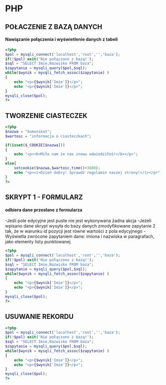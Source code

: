 # PHP

## POŁACZENIE Z BAZĄ DANYCH
#### Nawiązanie połączenia i  wyświetlenie danych z tabeli

```php
<?php
$pol = mysqli_connect('localhost','root','','baza');
if(!$pol) exit('Nie połączono z bazą!');
$sql = "SELECT Imie,Nazwisko FROM baza";
$zapytanie = mysqli_query($pol,$sql);
while($wynik = mysqli_fetch_assoc($zapytanie) )
{
    echo "<p>{$wynik['Imie']}</p>";
    echo "<p>{$wynik['Imie']}</p>";
}
mysqli_close($pol);
?>
```

## TWORZENIE CIASTECZEK
```php
<?php
$nazwa = "komunikat";
$wartosc = "informacja o ciasteczkach";

if(isset($_COOKIE[$nazwa]))
{
    echo "<p><b>Miło nam że nas znowu odwiedziłeś!</b></p>";
}
else{
    setcookie($nazwa,$wartosc,time()+3600);
    echo "<p><i>Dzień dobry! Sprawdź regulamin naszej strony!</i></p>";
}
?>
```


## SKRYPT 1 - FORMULARZ
#### odbiera dane przesłane z formularza
-Jeśli pole edycyjne jest puste nie jest wykonywana żadna akcja
-Jeżeli wpisano dane skrypt wysyła do bazy danych zmodyfikowane zapytanie 2 tak, że w warunku
id pozycji jest równe wartości z pola edycyjnego
-Wyświetla zwrócone zapytaniem dane: imiona i nazwiska w paragrafach, jako elementy listy
punktowanej
```php
<?php
$pol = mysqli_connect('localhost','root','','baza');
if(!$pol) exit('Nie połączono z bazą!');
$sql = "SELECT Imie,Nazwisko FROM baza";
$zapytanie = mysqli_query($pol,$sql);
while($wynik = mysqli_fetch_assoc($zapytanie) )
{
    echo "<p>{$wynik['Imie']}</p>";
    echo "<p>{$wynik['Imie']}</p>";
}
mysqli_close($pol);
?>
```


## USUWANIE REKORDU

```php
<?php
$pol = mysqli_connect('localhost','root','','baza');
if(!$pol) exit('Nie połączono z bazą!');
$sql = "SELECT Imie,Nazwisko FROM baza";
$zapytanie = mysqli_query($pol,$sql);
while($wynik = mysqli_fetch_assoc($zapytanie) )
{
    echo "<p>{$wynik['Imie']}</p>";
    echo "<p>{$wynik['Imie']}</p>";
}
mysqli_close($pol);
?>
```







